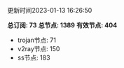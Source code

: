 更新时间2023-01-13 16:26:50

**总订阅: 73**
**总节点: 1389**
**有效节点: 404**
- trojan节点: 71
- v2ray节点: 150
- ss节点: 183
